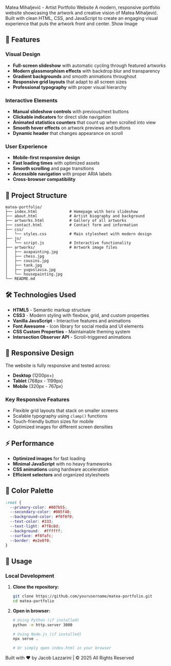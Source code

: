Matea Mihaljević - Artist Portfolio Website
A modern, responsive portfolio website showcasing the artwork and creative vision of Matea Mihaljević. Built with clean HTML, CSS, and JavaScript to create an engaging visual experience that puts the artwork front and center.
Show Image
## 🎨 Features

### Visual Design
- **Full-screen slideshow** with automatic cycling through featured artworks
- **Modern glassmorphism effects** with backdrop blur and transparency
- **Gradient backgrounds** and smooth animations throughout
- **Responsive grid layouts** that adapt to all screen sizes
- **Professional typography** with proper visual hierarchy

### Interactive Elements
- **Manual slideshow controls** with previous/next buttons
- **Clickable indicators** for direct slide navigation  
- **Animated statistics counters** that count up when scrolled into view
- **Smooth hover effects** on artwork previews and buttons
- **Dynamic header** that changes appearance on scroll

### User Experience
- **Mobile-first responsive design** 
- **Fast loading times** with optimized assets
- **Smooth scrolling** and page transitions
- **Accessible navigation** with proper ARIA labels
- **Cross-browser compatibility**

## 📁 Project Structure

```
matea-portfolio/
├── index.html              # Homepage with hero slideshow
├── about.html              # Artist biography and background
├── artworks.html           # Gallery of all artworks
├── contact.html            # Contact form and information
├── css/
│   └── styles.css          # Main stylesheet with modern design
├── js/
│   └── script.js           # Interactive functionality
├── artworks/               # Artwork image files
│   ├── avapainting.jpg
│   ├── chess.jpg
│   ├── cousins.jpg
│   ├── tank.jpg
│   ├── yugoslavia.jpg
│   └── housepainting.jpg
└── README.md
```

## 🛠️ Technologies Used

- **HTML5** - Semantic markup structure
- **CSS3** - Modern styling with flexbox, grid, and custom properties
- **Vanilla JavaScript** - Interactive features and animations
- **Font Awesome** - Icon library for social media and UI elements
- **CSS Custom Properties** - Maintainable theming system
- **Intersection Observer API** - Scroll-triggered animations

## 📱 Responsive Design

The website is fully responsive and tested across:
- **Desktop** (1200px+)
- **Tablet** (768px - 1199px) 
- **Mobile** (320px - 767px)

### Key Responsive Features
- Flexible grid layouts that stack on smaller screens
- Scalable typography using `clamp()` functions
- Touch-friendly button sizes for mobile
- Optimized images for different screen densities

## ⚡ Performance

- **Optimized images** for fast loading
- **Minimal JavaScript** with no heavy frameworks
- **CSS animations** using hardware acceleration
- **Efficient selectors** and organized stylesheets

## 🎨 Color Palette

```css
:root {
  --primary-color: #007b55;
  --secondary-color: #005f40;
  --background-color: #f0f0f0;
  --text-color: #333;
  --text-light: #7f8c8d;
  --background:  #ffffff;
  --surface: #f8fafc;
  --border: #e2e8f0;
}
```

## 🚀 Usage

### Local Development

1. **Clone the repository:**
   ```bash
   git clone https://github.com/yourusername/matea-portfolio.git
   cd matea-portfolio
   ```

2. **Open in browser:**
   ```bash
   # Using Python (if installed)
   python -m http.server 3000
   
   # Using Node.js (if installed)
   npx serve .
   
   # Or simply open index.html in your browser
   ```

Built with ❤️ by Jacob Lazzarini | © 2025 All Rights Reserved
